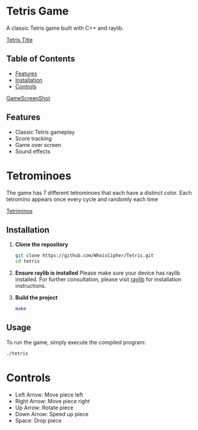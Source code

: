 # Tetris Game

A classic Tetris game built with C++ and raylib.

[Tetris Title](assets/Tetris%20Game%20Title%20Cover.png)

## Table of Contents
- [Features](#features)
- [Installation](#installation)
- [Controls](#controls)

[GameScreenShot](assets/TetrisGameSS.png)

## Features

- Classic Tetris gameplay
- Score tracking
- Game over screen
- Sound effects

# Tetrominoes

The game has 7 different tetrominoes that each have a distinct color. Each tetromino appears once every cycle and randomly each time

[Tetriminos](assets/tetrominos/tetrominoes.png)

## Installation

1. **Clone the repository**
    ```sh
    git clone https://github.com/WhoisCipher/Tetris.git
    cd tetris
    ```

2. **Ensure raylib is installed**
    Please make sure your device has raylib installed. For further consultation, please visit [raylib](https://github.com/raysan5/raylib) for installation instructions.

3. **Build the project**
    ```sh
    make
    ```

## Usage

To run the game, simply execute the compiled program:
```sh
./tetris
```
# Controls
- Left Arrow: Move piece left
- Right Arrow: Move piece right
- Up Arrow: Rotate piece
- Down Arrow: Speed up piece
- Space: Drop piece


